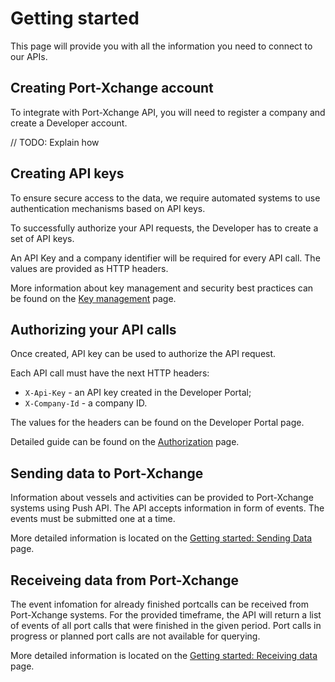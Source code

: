 # Getting started

This page will provide you with all the information you need to connect to our APIs.

## Creating Port-Xchange account

To integrate with Port-Xchange API, you will need to register a company and create a Developer account.

// TODO: Explain how

## Creating API keys

To ensure secure access to the data, we require automated systems to use authentication mechanisms based on API keys.

To successfully authorize your API requests, the Developer has to create a set of API keys. 

An API Key and a company identifier will be required for every API call. The values are provided as HTTP headers.

More information about key management and security best practices can be found on the [Key management](key-management.md) page.

## Authorizing your API calls

Once created, API key can be used to authorize the API request.

Each API call must have the next HTTP headers:
- `X-Api-Key` - an API key created in the Developer Portal;
- `X-Company-Id` - a company ID.

The values for the headers can be found on the Developer Portal page.

Detailed guide can be found on the [Authorization](authorization.md) page.

## Sending data to Port-Xchange

Information about vessels and activities can be provided to Port-Xchange systems using Push API.
The API accepts information in form of events. 
The events must be submitted one at a time.

More detailed information is located on the [Getting started: Sending Data](/sending-data/index.md) page.

## Receiveing data from Port-Xchange

The event infomation for already finished portcalls can be received from Port-Xchange systems.
For the provided timeframe, the API will return a list of events of all port calls that were finished in the given period. Port calls in progress or planned port calls are not available for querying.

More detailed information is located on the [Getting started: Receiving data](/receiving-data/index.md) page.